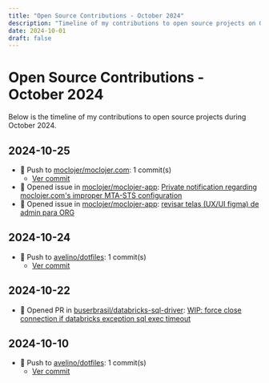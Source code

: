 ```yaml
---
title: "Open Source Contributions - October 2024"
description: "Timeline of my contributions to open source projects on GitHub during October 2024."
date: 2024-10-01
draft: false
---
```


# Open Source Contributions - October 2024

Below is the timeline of my contributions to open source projects during October 2024.

## 2024-10-25

- 🔨 Push to [moclojer/moclojer.com](https://github.com/moclojer/moclojer.com): 1 commit(s)
  - [Ver commit](https://github.com/avelino?tab=overview&from=2024-10-01&to=2024-10-31)
- 🐛 Opened issue in [moclojer/moclojer-app](https://github.com/moclojer/moclojer-app): [Private notification regarding moclojer.com's improper MTA-STS configuration](https://github.com/moclojer/moclojer-app/issues/368)
- 🐛 Opened issue in [moclojer/moclojer-app](https://github.com/moclojer/moclojer-app): [revisar telas (UX/UI figma) de admin para ORG](https://github.com/moclojer/moclojer-app/issues/365)

## 2024-10-24

- 🔨 Push to [avelino/dotfiles](https://github.com/avelino/dotfiles): 1 commit(s)
  - [Ver commit](https://github.com/avelino?tab=overview&from=2024-10-01&to=2024-10-31)

## 2024-10-22

- 🔀 Opened PR in [buserbrasil/databricks-sql-driver](https://github.com/buserbrasil/databricks-sql-driver): [WIP: force close connection if databricks exception sql exec timeout](https://github.com/buserbrasil/databricks-sql-driver/pull/17)

## 2024-10-10

- 🔨 Push to [avelino/dotfiles](https://github.com/avelino/dotfiles): 1 commit(s)
  - [Ver commit](https://github.com/avelino?tab=overview&from=2024-10-01&to=2024-10-31)

